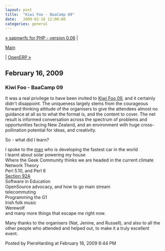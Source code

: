 ```yaml
---
layout: post
title:  "Kiwi Foo - BaaCamp 09"
date:   2009-02-16 12:00:00
categories: general
---
```

<p align="right">

<a href="http://www.piersharding.com/blog/archives/2009/02/sapnwrfc_for_ph_1.html">&laquo; sapnwrfc for PHP - version 0.06</a> |

<a href="http://www.piersharding.com/blog/">Main</a>

| <a href="http://www.piersharding.com/blog/archives/2009/03/openerp.html">OpenERP &raquo;</a>

</p>

<h2>February 16, 2009</h2>

<h3>Kiwi Foo - BaaCamp 09</h3>

<p>It was a real privilege to have been invited to <a href="http://baacamp.org/">Kiwi Foo 09</a>, and it certainly didn't disappoint.  The uniqueness largely stems from the courageous forward thinking attitude of the organisers to give the attendees almost no guidance at all as to what the format is, and the content to cover.  The net result is informed conversation across the spectrum of problems and opportunities facing New Zealand, and an environment with huge cross-pollination potential for ideas, and creativity.</p>

<p>So - what did I learn?</p>

<p>I spoke to the <a href="http://www.wrightspeed.com/">man</a> who is developing the fastest car in the world<br />
I learnt about solar powering my house<br />
Where the Geek Community thinks we are headed in the current climate <br />
Network Theory<br />
Perl 5.10, and Perl 6<br />
<a href="http://creativefreedom.org.nz/">Section 92A</a><br />
Software in Education<br />
OpenSource advocacy, and how to go main stream<br />
telecommuting<br />
Programming the G1<br />
Irish folk music<br />
Werewolf<br />
and many more things that escape me right now.</p>

<p>Many thanks to the organisers (Nat, Jenine, and Russell), and also to all the other people who attended and helped out, to make it a truly excellent event.<br />
</p>

<div id="a000078more"><div id="more">

</div></div>

<p class="posted">Posted by PiersHarding at February 16, 2009  6:44 PM</p>






